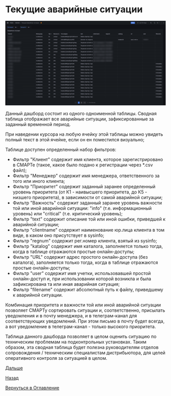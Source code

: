# Текущие аварийные ситуации

![Дашборд "Текущие аварийные ситуации](img/current-emergences/current-emergences.png 'Дашборд "Текущие аварийные ситуации"')

Данный дашборд состоит из одного одноименной таблицы. Сводная таблица отображает все аварийные ситуации, зафиксированные
за заданный временной период.

При наведении курсора на любую ячейку этой таблицы можно увидеть полный текст в этой ячейке, если он ен поместился визуально;

Таблице доступен определенный набор фильтров:
- Фильтр "Клиент" содержит имя клиента, которое зарегистрировано в СМАРТе (такое, какое было подано к регистрации через
*.csv файл);
- Фильтр "Менеджер" содержит имя менеджера, ответственного за того или иного клиента;
- Фильтр "Приоритет" содержит заданный заранее определенный уровень приоритета (от К1 - наивысшего приоритета, до К5 - 
низшего приоритета), в зависимости от самой аварийной ситуации;
- Фильтр "Важность" содержит заданный заранее уровень важности той или иной аварийной ситуации: "info" (т.е. информационный 
уровень) или "critical" (т.е. критический уровень);
- Фильтр "text" содержит описание той или иной ошибки, приведшей к аварийной ситуации;
- Фильтр "clientname" содержит наименование юр.лица клиента в том виде, в каком оно присутствует в sysinfo;
- Фильтр "regnum" содержит рег.номер клиента, взятый из sysinfo;
- Фильтр "katalog" содержит имя каталога, заполняется только тогда, когда в таблице отражаются простые онлайн-доступы;
- Фильтр "URL" содержит адрес простого онлайн-доступа (без каталога), заполняется только тогда, когда в таблице отражаются 
простые онлайн-доступы;
- Фильтр "user" содержит имя учетки, использовавшей простой онлайн-доступ и, при использовании которой возникла и была
зафиксирована та или иная аварийная ситуация;
- Фильтр "filename" содержит абсолютный путь к файлу, приведшему к аварийной ситуации.

Комбинация приоритета и важности той или иной аварийной ситуации позволяет СМАРТу сортировать ситуации и, соответственно,
присылать уведомления и в почту менеджера, и в телеграм-канал для соответствующих уведомлений. При этом письмо в почту
будет всегда, а вот уведомление в телеграм-канал - только высокого приоритета.

Таблица данного дашборда позволяет в целом оценить ситуацию по техническим проблемам на подконтрольных установках. Таким
образом, эта сводная таблица будет полезна руководителям отделов сопровождения / техническим специалистам дистрибьютора,
для целей оперативного контроля за ситуацией в целом.

[Дальше](077-smartstatus.md)

[Назад](060-dashboards.md)

[Вернуться в Оглавление](index.md)